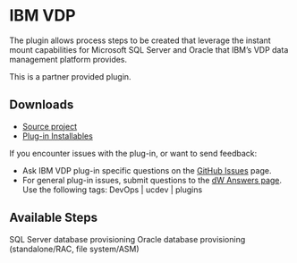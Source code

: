 
# IBM VDP

The plugin allows process steps to be created that leverage the instant mount capabilities for Microsoft SQL Server and Oracle that IBM’s VDP data management platform provides.

This is a partner provided plugin.

## Downloads

* [Source project](https://github.com/Actifio/vdp-ucd-plugin)
* [Plug-in Installables](https://github.com/Actifio/vdp-ucd-plugin/releases)

If you encounter issues with the plug-in, or want to send feedback:

* Ask IBM VDP plug-in specific questions on the [GitHub Issues](https://github.com/Actifio/vdp-ucd-plugin/issues) page.
* For general plug-in issues, submit questions to the [dW Answers page](https://community.ibm.com/community/user/wasdevops/urbancode-discussion). Use the following tags: DevOps | ucdev | plugins

## Available Steps

SQL Server database provisioning Oracle database provisioning (standalone/RAC, file system/ASM)
